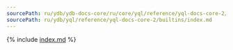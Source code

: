 ```yaml
---
sourcePath: ru/ydb/ydb-docs-core/ru/core/yql/reference/yql-docs-core-2/builtins/index.md
sourcePath: ru/ydb/yql/reference/yql-docs-core-2/builtins/index.md
---
```


{% include [index.md](_includes/index.md) %}
